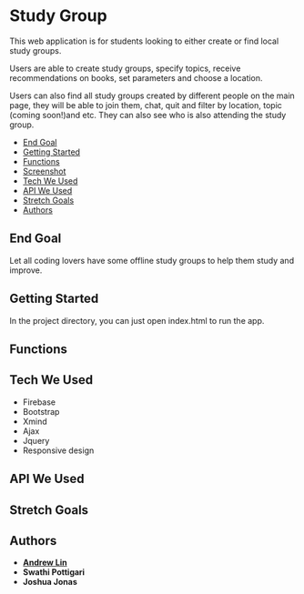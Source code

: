 

# Study Group

This web application is for students looking to either create or find local study groups.

Users are able to create study groups, specify topics, receive recommendations on books, set parameters and choose a location.

Users can also find all study groups created by different people on the main page, they will be able to join them, chat, quit and filter by location, topic (coming soon!)and etc. They can also see who is also attending the study group.

- [End Goal](#end-goal)
- [Getting Started](#getting-started)
- [Functions](#function)
- [Screenshot](#screenshot)
- [Tech We Used](#tech-we-used)
- [API We Used](#api-we-used)
- [Stretch Goals](#stretch-goals)
- [Authors](#authors)

## End Goal
Let all coding lovers have some offline study groups to help them study and improve.

## Getting Started

In the project directory, you can just open index.html to run the app.

## Functions

## Tech We Used
* Firebase 
* Bootstrap
* Xmind
* Ajax
* Jquery
* Responsive design

## API We Used

## Stretch Goals

## Authors

* [**Andrew Lin**](https://github.com/andrewlin618)
* **Swathi Pottigari**
* **Joshua Jonas**
